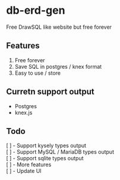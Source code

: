 # db-erd-gen
Free DrawSQL like website but free forever  

## Features  
1. Free forever  
2. Save SQL in postgres / knex format  
3. Easy to use / store     

## Curretn support output  
- Postgres  
- knex.js  

## Todo
[ ] - Support kysely types output  
[ ] - Support MySQL / MariaDB types output  
[ ] - Support sqlite types output    
[ ] - More features  
[ ] - Update UI  
